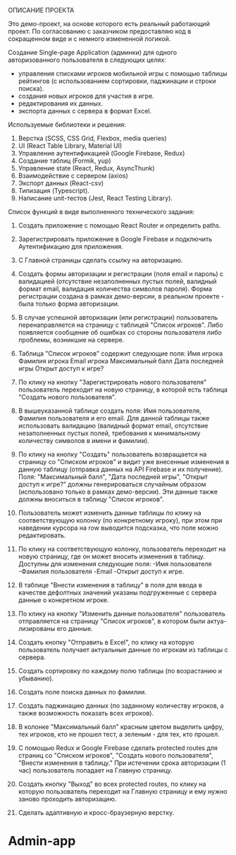 ОПИСАНИЕ ПРОЕКТА

Это демо-проект, на основе которого есть реальный работающий проект.
По согласованию с заказчиком предоставляю код в сокращенном виде и с немного измененной логикой.

Создание Single-page Application (админки) для одного авторизованного пользователя в следующих целях:

- управления списками игроков мобильной игры с помощью таблицы рейтингов (с использованием сортировки, паджинации и строки поиска).
- создания новых игроков для участия в игре.
- редактирования их данных.
- экспорта данных с сервера в формат Excel.

Используемые библиотеки и решения:

1. Верстка (SCSS, CSS Grid, Flexbox, media queries)
2. UI (React Table Library, Material UI)
3. Управление аутентификацией (Google Firebase, Redux)
4. Создание таблиц (Formik, yup)
5. Управление state (React, Redux, AsyncThunk)
6. Взаимодействие с сервером (axios)
7. Экспорт данных (React-csv)
8. Типизация (Typescript).
9. Написание unit-тестов (Jest, React Testing Library).

Список функций в виде выполненного технического задания:

1. Создать приложение с помощью React Router и определить paths.
2. Зарегистрировать приложение в Google Firebase и подключить Аутентификацию для приложения.
3. С Главной страницы сделать ссылку на авторизацию.
4. Создать формы авторизации и регистрации (поля email и пароль) с валидацией (отсутствие незаполненных пустых полей, валидный формат email,
   валидация количества символов пароля). Форма регистрации создана в рамках демо-версии, в реальном проекте - была только форма авторизации.
5. В случае успешной авторизации (или регистрации) пользователь перенаправляется на страницу с таблицей "Список игроков".
   Либо появляется сообщение об ошибках со стороны пользователя либо проблемы, возникшие на сервере.
6. Таблица "Список игроков" содержит следующие поля:
   Имя игрока
   Фамилия игрока
   Email игрока
   Максимальный балл
   Дата последней игры
   Открыт доступ к игре?

7. По клику на кнопку "Зарегистрировать нового пользователя" пользователь переходит на новую страницу, в которой есть
   таблица "Создать нового пользователя".
8. В вышеуказанной таблице создать поля: Имя пользователя, Фамилия пользователя и его email. Для данной таблицы также использовать валидацию
   (валидный формат email, отсутствие незаполненных пустых полей, требования к минимальному количеству символов в имени и фамилии).
9. По клику на кнопку "Создать" пользователь возвращается на страницу со "Списком игроков" и видит уже внесенные изменения
   в данную таблицу (отправка данных на API Firebase и их получение).
   Поля: "Максимальный балл", "Дата последней игры", "Открыт доступ к игре?" должны генерироваться случайным образом (использовано только
   в рамках демо-версии). Эти данные также должны вноситься в таблицу "Список игроков".
10. Пользователь может изменить данные таблицы по клику на соответствующую колонку (по конкретному игроку), при этом при наведении курсора на row выводится
    подсказка, что поле можно редактировать.
11. По клику на соответствующую колонку, пользователь переходит на новую страницу, где он может вносить изменения в таблицу.
    Доступны для изменения следующие поля:
    -Имя пользователя
    -Фамилия пользователя
    -Email
    -Открыт доступ к игре.

12. В таблице "Внести изменения в таблицу" в поля для ввода в качестве дефолтных значений указаны подгруженные с сервера данные
    о конкретном игроке.
13. По клику на кнопку "Изменить данные пользователя" пользователь отправляется на страницу "Список игроков", в котором были актуа-
    лизированы его данные.
14. Создать кнопку "Отправить в Excel", по клику на которую пользователь получает актуальные данные по игрокам из таблицы с сервера.
15. Создать сортировку по каждому полю таблицы (по возрастанию и убыванию).
16. Создать поле поиска данных по фамилии.
17. Создать паджинацию данных (по заданному количеству игроков, а также возможность показать всех игроков).
18. В колонке "Максимальный балл" красным цветом выделить цифру, тех игроков, кто не прошел тест, а зеленым - для тех, кто прошел.
19. С помощью Redux и Google Firebase сделать protected routes для страниц со "Списком игроков", "Создать нового пользователя",
    "Внести изменения в таблицу." При истечении срока авторизации (1 час) пользователь попадает на Главную страницу.
20. Создать кнопку "Выход" во всех protected routes, по клику на которую пользователь переходит на Главную страницу и ему нужно заново проходить авторизацию.
21. Сделать адаптивную и кросс-браузерную верстку.

# Admin-app
